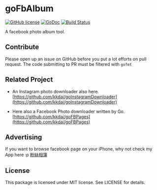 goFbAlbum
======================
[![GitHub license](https://img.shields.io/badge/license-MIT-blue.svg)](https://raw.githubusercontent.com/kkdai/goFbAlbum/master/LICENSE)  [![GoDoc](https://godoc.org/github.com/kkdai/goFbAlbum?status.svg)](https://godoc.org/github.com/kkdai/goFbAlbum)  [![Build Status](https://travis-ci.org/kkdai/goFbAlbum.svg?branch=master)](https://travis-ci.org/kkdai/goFbAlbum)
 
A facebook photo album tool.


Contribute
---------------

Please open up an issue on GitHub before you put a lot efforts on pull request.
The code submitting to PR must be filtered with `gofmt`

Related Project
---------------

- An Instagram photo downloader also here. [https://github.com/kkdai/goInstagramDownloader](https://github.com/kkdai/goInstagramDownloader)

- Here also a Facebook Photo downloader written by Go. [https://github.com/kkdai/goFBPages](https://github.com/kkdai/goFBPages)

Advertising
---------------

If you want to browse facebook page on your iPhone, why not check my App here :p [粉絲相簿](https://itunes.apple.com/tw/app/fen-si-xiang-bu/id839324997?l=zh&mt=8)

License
---------------

This package is licensed under MIT license. See LICENSE for details.
